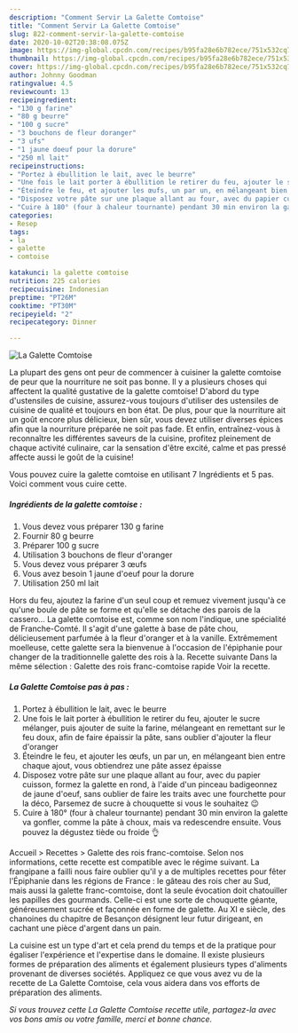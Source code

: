 ```yaml
---
description: "Comment Servir La Galette Comtoise"
title: "Comment Servir La Galette Comtoise"
slug: 822-comment-servir-la-galette-comtoise
date: 2020-10-02T20:38:08.075Z
image: https://img-global.cpcdn.com/recipes/b95fa28e6b782ece/751x532cq70/la-galette-comtoise-photo-principale-de-la-recette.jpg
thumbnail: https://img-global.cpcdn.com/recipes/b95fa28e6b782ece/751x532cq70/la-galette-comtoise-photo-principale-de-la-recette.jpg
cover: https://img-global.cpcdn.com/recipes/b95fa28e6b782ece/751x532cq70/la-galette-comtoise-photo-principale-de-la-recette.jpg
author: Johnny Goodman
ratingvalue: 4.5
reviewcount: 13
recipeingredient:
- "130 g farine"
- "80 g beurre"
- "100 g sucre"
- "3 bouchons de fleur doranger"
- "3 ufs"
- "1 jaune doeuf pour la dorure"
- "250 ml lait"
recipeinstructions:
- "Portez à ébullition le lait, avec le beurre"
- "Une fois le lait porter à ébullition le retirer du feu, ajouter le sucre mélanger, puis ajouter de suite la farine, mélangeant en remettant sur le feu doux, afin de faire épaissir la pâte, sans oublier d&#39;ajouter la fleur d&#39;oranger"
- "Éteindre le feu, et ajouter les œufs, un par un, en mélangeant bien entre chaque ajout, vous obtiendrez une pâte assez épaisse"
- "Disposez votre pâte sur une plaque allant au four, avec du papier cuisson, formez la galette en rond, à l&#39;aide d&#39;un pinceau badigeonnez de jaune d&#39;oeuf, sans oublier de faire les traits avec une fourchette pour la déco, Parsemez de sucre à chouquette si vous le souhaitez 😉"
- "Cuire à 180° (four à chaleur tournante) pendant 30 min environ la galette va gonfler, comme la pâte à choux, mais va redescendre ensuite. Vous pouvez la dégustez tiède ou froide 👌"
categories:
- Resep
tags:
- la
- galette
- comtoise

katakunci: la galette comtoise 
nutrition: 225 calories
recipecuisine: Indonesian
preptime: "PT26M"
cooktime: "PT30M"
recipeyield: "2"
recipecategory: Dinner

---
```



![La Galette Comtoise](https://img-global.cpcdn.com/recipes/b95fa28e6b782ece/751x532cq70/la-galette-comtoise-photo-principale-de-la-recette.jpg)

La plupart des gens ont peur de commencer à cuisiner la galette comtoise de peur que la nourriture ne soit pas bonne. Il y a plusieurs choses qui affectent la qualité gustative de la galette comtoise! D'abord du type d'ustensiles de cuisine, assurez-vous toujours d'utiliser des ustensiles de cuisine de qualité et toujours en bon état. De plus, pour que la nourriture ait un goût encore plus délicieux, bien sûr, vous devez utiliser diverses épices afin que la nourriture préparée ne soit pas fade. Et enfin, entraînez-vous à reconnaître les différentes saveurs de la cuisine, profitez pleinement de chaque activité culinaire, car la sensation d'être excité, calme et pas pressé affecte aussi le goût de la cuisine!

<!--inarticleads1-->

Vous pouvez cuire la galette comtoise en utilisant 7 Ingrédients et 5 pas. Voici comment vous cuire cette.

##### Ingrédients de la galette comtoise :

1. Vous devez vous préparer 130 g farine
1. Fournir 80 g beurre
1. Préparer 100 g sucre
1. Utilisation 3 bouchons de fleur d&#39;oranger
1. Vous devez vous préparer 3 œufs
1. Vous avez besoin 1 jaune d&#39;oeuf pour la dorure
1. Utilisation 250 ml lait


Hors du feu, ajoutez la farine d&#39;un seul coup et remuez vivement jusqu&#39;à ce qu&#39;une boule de pâte se forme et qu&#39;elle se détache des parois de la cassero… La galette comtoise est, comme son nom l&#39;indique, une spécialité de Franche-Comté. Il s&#39;agit d&#39;une galette à base de pâte chou, délicieusement parfumée à la fleur d&#39;oranger et à la vanille. Extrêmement moelleuse, cette galette sera la bienvenue à l&#39;occasion de l&#39;épiphanie pour changer de la traditionnelle galette des rois à la. Recette suivante Dans la même sélection : Galette des rois franc-comtoise rapide Voir la recette. 

<!--inarticleads2-->

##### La Galette Comtoise pas à pas :

1. Portez à ébullition le lait, avec le beurre
1. Une fois le lait porter à ébullition le retirer du feu, ajouter le sucre mélanger, puis ajouter de suite la farine, mélangeant en remettant sur le feu doux, afin de faire épaissir la pâte, sans oublier d&#39;ajouter la fleur d&#39;oranger
1. Éteindre le feu, et ajouter les œufs, un par un, en mélangeant bien entre chaque ajout, vous obtiendrez une pâte assez épaisse
1. Disposez votre pâte sur une plaque allant au four, avec du papier cuisson, formez la galette en rond, à l&#39;aide d&#39;un pinceau badigeonnez de jaune d&#39;oeuf, sans oublier de faire les traits avec une fourchette pour la déco, Parsemez de sucre à chouquette si vous le souhaitez 😉
1. Cuire à 180° (four à chaleur tournante) pendant 30 min environ la galette va gonfler, comme la pâte à choux, mais va redescendre ensuite. Vous pouvez la dégustez tiède ou froide 👌


Accueil &gt; Recettes &gt; Galette des rois franc-comtoise. Selon nos informations, cette recette est compatible avec le régime suivant. La frangipane a failli nous faire oublier qu&#39;il y a de multiples recettes pour fêter l&#39;Épiphanie dans les régions de France : le gâteau des rois cher au Sud, mais aussi la galette franc-comtoise, dont la seule évocation doit chatouiller les papilles des gourmands. Celle-ci est une sorte de chouquette géante, généreusement sucrée et façonnée en forme de galette. Au XI e siècle, des chanoines du chapitre de Besançon désignent leur futur dirigeant, en cachant une pièce d&#39;argent dans un pain. 

<!--inarticleads1-->

<p>
La cuisine est un type d'art et cela prend du temps et de la pratique pour égaliser l'expérience et l'expertise dans le domaine. Il existe plusieurs formes de préparation des aliments et également plusieurs types d'aliments provenant de diverses sociétés. Appliquez ce que vous avez vu de la recette de La Galette Comtoise, cela vous aidera dans vos efforts de préparation des aliments.
</p>

<p>
<i>Si vous trouvez cette La Galette Comtoise recette utile, partagez-la avec vos bons amis ou votre famille, merci et bonne chance.</i>
</p>
